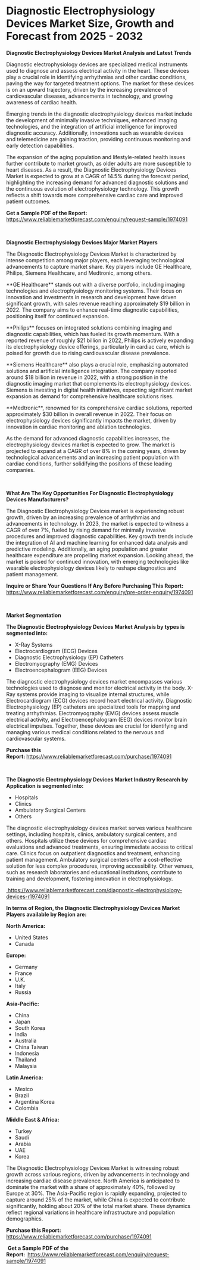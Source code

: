 <p><h1>Diagnostic Electrophysiology Devices Market Size, Growth and Forecast from 2025 - 2032</h1></p><p><strong>Diagnostic Electrophysiology Devices Market Analysis and Latest Trends</strong></p>
<p><p>Diagnostic electrophysiology devices are specialized medical instruments used to diagnose and assess electrical activity in the heart. These devices play a crucial role in identifying arrhythmias and other cardiac conditions, paving the way for targeted treatment options. The market for these devices is on an upward trajectory, driven by the increasing prevalence of cardiovascular diseases, advancements in technology, and growing awareness of cardiac health.</p><p>Emerging trends in the diagnostic electrophysiology devices market include the development of minimally invasive techniques, enhanced imaging technologies, and the integration of artificial intelligence for improved diagnostic accuracy. Additionally, innovations such as wearable devices and telemedicine are gaining traction, providing continuous monitoring and early detection capabilities.</p><p>The expansion of the aging population and lifestyle-related health issues further contribute to market growth, as older adults are more susceptible to heart diseases. As a result, the Diagnostic Electrophysiology Devices Market is expected to grow at a CAGR of 14.5% during the forecast period, highlighting the increasing demand for advanced diagnostic solutions and the continuous evolution of electrophysiology technology. This growth reflects a shift towards more comprehensive cardiac care and improved patient outcomes.</p></p>
<p><strong>Get a Sample PDF of the Report:&nbsp;</strong> <a href="https://www.reliablemarketforecast.com/enquiry/request-sample/1974091?utm_campaign=2796&utm_medium=2&utm_source=Github&utm_content=ia&utm_term=16042025&utm_id=diagnostic-electrophysiology-devices">https://www.reliablemarketforecast.com/enquiry/request-sample/1974091</a></p>
<p>&nbsp;</p>
<p><strong>Diagnostic Electrophysiology Devices Major Market Players</strong></p>
<p><p>The Diagnostic Electrophysiology Devices Market is characterized by intense competition among major players, each leveraging technological advancements to capture market share. Key players include GE Healthcare, Philips, Siemens Healthcare, and Medtronic, among others.</p><p>**GE Healthcare** stands out with a diverse portfolio, including imaging technologies and electrophysiology monitoring systems. Their focus on innovation and investments in research and development have driven significant growth, with sales revenue reaching approximately $19 billion in 2022. The company aims to enhance real-time diagnostic capabilities, positioning itself for continued expansion.</p><p>**Philips** focuses on integrated solutions combining imaging and diagnostic capabilities, which has fueled its growth momentum. With a reported revenue of roughly $21 billion in 2022, Philips is actively expanding its electrophysiology device offerings, particularly in cardiac care, which is poised for growth due to rising cardiovascular disease prevalence.</p><p>**Siemens Healthcare** also plays a crucial role, emphasizing automated solutions and artificial intelligence integration. The company reported around $18 billion in revenue in 2022, with a strong position in the diagnostic imaging market that complements its electrophysiology devices. Siemens is investing in digital health initiatives, expecting significant market expansion as demand for comprehensive healthcare solutions rises.</p><p>**Medtronic**, renowned for its comprehensive cardiac solutions, reported approximately $30 billion in overall revenue in 2022. Their focus on electrophysiology devices significantly impacts the market, driven by innovation in cardiac monitoring and ablation technologies.</p><p>As the demand for advanced diagnostic capabilities increases, the electrophysiology devices market is expected to grow. The market is projected to expand at a CAGR of over 8% in the coming years, driven by technological advancements and an increasing patient population with cardiac conditions, further solidifying the positions of these leading companies.</p></p>
<p>&nbsp;</p>
<p><strong>What Are The Key Opportunities For Diagnostic Electrophysiology Devices Manufacturers?</strong></p>
<p><p>The Diagnostic Electrophysiology Devices market is experiencing robust growth, driven by an increasing prevalence of arrhythmias and advancements in technology. In 2023, the market is expected to witness a CAGR of over 7%, fueled by rising demand for minimally invasive procedures and improved diagnostic capabilities. Key growth trends include the integration of AI and machine learning for enhanced data analysis and predictive modeling. Additionally, an aging population and greater healthcare expenditure are propelling market expansion. Looking ahead, the market is poised for continued innovation, with emerging technologies like wearable electrophysiology devices likely to reshape diagnostics and patient management.</p></p>
<p><strong>Inquire or Share Your Questions If Any Before Purchasing This Report:</strong> <a href="https://www.reliablemarketforecast.com/enquiry/pre-order-enquiry/1974091?utm_campaign=2796&utm_medium=2&utm_source=Github&utm_content=ia&utm_term=16042025&utm_id=diagnostic-electrophysiology-devices">https://www.reliablemarketforecast.com/enquiry/pre-order-enquiry/1974091</a></p>
<p>&nbsp;</p>
<p><strong>Market Segmentation</strong></p>
<p><strong>The Diagnostic Electrophysiology Devices Market Analysis by types is segmented into:</strong></p>
<p><ul><li>X-Ray Systems</li><li>Electrocardiogram (ECG) Devices</li><li>Diagnostic Electrophysiology (EP) Catheters</li><li>Electromyography (EMG) Devices</li><li>Electroencephalogram (EEG) Devices</li></ul></p>
<p><p>The diagnostic electrophysiology devices market encompasses various technologies used to diagnose and monitor electrical activity in the body. X-Ray systems provide imaging to visualize internal structures, while Electrocardiogram (ECG) devices record heart electrical activity. Diagnostic Electrophysiology (EP) catheters are specialized tools for mapping and treating arrhythmias. Electromyography (EMG) devices assess muscle electrical activity, and Electroencephalogram (EEG) devices monitor brain electrical impulses. Together, these devices are crucial for identifying and managing various medical conditions related to the nervous and cardiovascular systems.</p></p>
<p><strong>Purchase this Report:&nbsp;</strong><a href="https://www.reliablemarketforecast.com/purchase/1974091?utm_campaign=2796&utm_medium=2&utm_source=Github&utm_content=ia&utm_term=16042025&utm_id=diagnostic-electrophysiology-devices">https://www.reliablemarketforecast.com/purchase/1974091</a></p>
<p>&nbsp;</p>
<p><strong>The Diagnostic Electrophysiology Devices Market Industry Research by Application is segmented into:</strong></p>
<p><ul><li>Hospitals</li><li>Clinics</li><li>Ambulatory Surgical Centers</li><li>Others</li></ul></p>
<p><p>The diagnostic electrophysiology devices market serves various healthcare settings, including hospitals, clinics, ambulatory surgical centers, and others. Hospitals utilize these devices for comprehensive cardiac evaluations and advanced treatments, ensuring immediate access to critical care. Clinics focus on outpatient diagnostics and treatment, enhancing patient management. Ambulatory surgical centers offer a cost-effective solution for less complex procedures, improving accessibility. Other venues, such as research laboratories and educational institutions, contribute to training and development, fostering innovation in electrophysiology.</p></p>
<p><a href="https://www.reliablemarketforecast.com/diagnostic-electrophysiology-devices-r1974091?utm_campaign=2796&utm_medium=2&utm_source=Github&utm_content=ia&utm_term=16042025&utm_id=diagnostic-electrophysiology-devices">&nbsp;https://www.reliablemarketforecast.com/diagnostic-electrophysiology-devices-r1974091</a></p>
<p><strong>In terms of Region, the Diagnostic Electrophysiology Devices Market Players available by Region are:</strong></p>
<p>
    <p> <strong> North America: </strong>
        <ul>
            <li>United States</li>
            <li>Canada</li>
        </ul>
        </p> 
    <p> <strong> Europe: </strong>
        <ul>
            <li>Germany</li>
            <li>France</li>
            <li>U.K.</li>
            <li>Italy</li>
            <li>Russia</li>
        </ul>
        </p> 
    <p> <strong> Asia-Pacific: </strong>
        <ul>
            <li>China</li>
            <li>Japan</li>
            <li>South Korea</li>
            <li>India</li>
            <li>Australia</li>
            <li>China Taiwan</li>
            <li>Indonesia</li>
            <li>Thailand</li>
            <li>Malaysia</li>
        </ul>
        </p> 
    <p> <strong> Latin America: </strong>
        <ul>
            <li>Mexico</li>
            <li>Brazil</li>
            <li>Argentina Korea</li>
            <li>Colombia</li>
        </ul>
        </p> 
    <p> <strong> Middle East & Africa: </strong>
        <ul>
            <li>Turkey</li>
            <li>Saudi</li>
            <li>Arabia</li>
            <li>UAE</li>
            <li>Korea</li>
        </ul>
    </p>
    </p>
<p><p>The Diagnostic Electrophysiology Devices Market is witnessing robust growth across various regions, driven by advancements in technology and increasing cardiac disease prevalence. North America is anticipated to dominate the market with a share of approximately 40%, followed by Europe at 30%. The Asia-Pacific region is rapidly expanding, projected to capture around 25% of the market, while China is expected to contribute significantly, holding about 20% of the total market share. These dynamics reflect regional variations in healthcare infrastructure and population demographics.</p></p>
<p><strong>Purchase this Report: </strong><a href="https://www.reliablemarketforecast.com/purchase/1974091?utm_campaign=2796&utm_medium=2&utm_source=Github&utm_content=ia&utm_term=16042025&utm_id=diagnostic-electrophysiology-devices">https://www.reliablemarketforecast.com/purchase/1974091</a></p>
<p>&nbsp;<strong>Get a Sample PDF of the Report:&nbsp;&nbsp;</strong><a href="https://www.reliablemarketforecast.com/enquiry/request-sample/1974091?utm_campaign=2796&utm_medium=2&utm_source=Github&utm_content=ia&utm_term=16042025&utm_id=diagnostic-electrophysiology-devices">https://www.reliablemarketforecast.com/enquiry/request-sample/1974091</a></p>
<p><strong></strong></p>
<p><p></p><p></p><p></p></p>